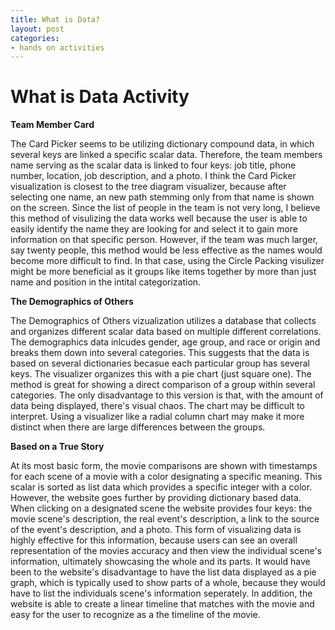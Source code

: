 ```yaml
---
title: What is Data?
layout: post
categories:
- hands on activities
---
```


# What is Data Activity #

**Team Member Card**

The Card Picker seems to be utilizing dictionary compound data, in which several keys are linked a specific scalar data. Therefore, the team members name serving as the scalar data is linked to four keys: job title, phone number, location, job description, and a photo. I think the Card Picker visualization is closest to the tree diagram visualizer, because after selecting one name, an new path stemming only from that name is shown on the screen. Since the list of people in the team is not very long, I believe this method of visulizing the data works well because the user is able to easily identify the name they are looking for and select it to gain more information on that specific person. However, if the team was much larger, say twenty people, this method would be less effective as the names would become more difficult to find. In that case, using the Circle Packing visulizer might be more beneficial as it groups like items together by more than just name and position in the intital categorization. 

**The Demographics of Others**

The Demographics of Others vizualization utilizes a database that collects and organizes different scalar data based on multiple different correlations. The demographics data inlcudes gender, age group, and race or origin and breaks them down into several categories. This suggests that the data is based on several dictionaries becasue each particular group has several keys. The visualizer organizes this with a pie chart (just square one). The method is great for showing a direct comparison of a group within several categories. The only disadvantage to this version is that, with the amount of data being displayed, there's visual chaos. The chart may be difficult to interpret. Using a visualizer like a radial column chart may make it more distinct when there are large differences between the groups. 

**Based on a True Story**

At its most basic form, the movie comparisons are shown with timestamps for each scene of a movie with a color designating a specific meaning. This scalar is sorted as list data which provides a specific integer with a color. However, the website goes further by providing dictionary based data. When clicking on a designated scene the website provides four keys: the movie scene's description, the real event's description, a link to the source of the event's description, and a photo. This form of visualizing data is highly effective for this information, because users can see an overall representation of the movies accuracy and then view the individual scene's information, ultimately showcasing the whole and its parts. It would have been to the website's disadvantage to have the list data displayed as a pie graph, which is typically used to show parts of a whole, because they would have to list the individuals scene's information seperately. In addition, the website is able to create a linear timeline that matches with the movie and easy for the user to recognize as a the timeline of the movie. 
